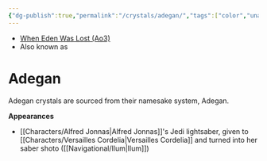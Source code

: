 ```yaml
---
{"dg-publish":true,"permalink":"/crystals/adegan/","tags":["color","unattuned","crystal"]}
---
```


- [When Eden Was Lost (Ao3)](https://archiveofourown.org/works/19334440/chapters/45992584)
- Also known as 

# Adegan

Adegan crystals are sourced from their namesake system, Adegan.

**Appearances**
- [[Characters/Alfred Jonnas\|Alfred Jonnas]]'s Jedi lightsaber, given to [[Characters/Versailles Cordelia\|Versailles Cordelia]] and turned into her saber shoto ([[Navigational/Ilum\|Ilum]])
